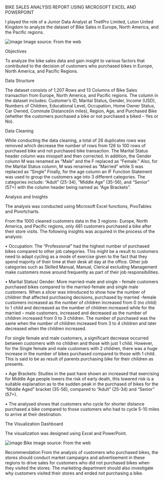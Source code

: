 BIKE SALES ANALYSIS REPORT USING MICROSOFT EXCEL AND POWERPOINT 

I played the role of a Junior Data Analyst at TnetPro Limited, Luton United Kingdom to analyze the dataset of Bike Sales in Europe, North America, and the Pacific regions.
 
 ![image](https://user-images.githubusercontent.com/109202217/178813003-70c85889-bba2-48f6-927c-e5e2b9e984b1.png)
Image source: From the web

Objectives

To analyze the bike sales data and gain insight to various factors that contributed to the decision of customers who purchased bikes in Europe, North America, and Pacific Regions.

Data Structure

The dataset consists of 1,207 Rows and 13 Columns of Bike Sales transaction from Europe, North America, and Pacific regions. The column in the dataset includes: Customer’s ID, Marital Status, Gender, Income (USD), Numbers of Children, Educational Level, Occupation, Home Owner Status, Car Owned, Commute Distance(in miles),  Region,  Age, and  Purchased Bike (whether the customers purchased a bike or not purchased a biked – Yes or No).

Data Cleaning

While conducting the data cleaning, a total of 26 duplicates rows was removed which decrease the number of rows from 126  to 100 rows of purchased bike and not purchased bike transaction. The Marital Status header column was misspelt and then corrected. In addition, the Gender column M was renamed as “Male” and the F replaced as “Female.” Also, for the Marital Status column, M was renamed as “Married” while S was replaced as “Single”
Finally, for the age column an IF Function Statement was used to group the customers age into 3 different categories. The categories include:
“Adult” (25-34), “Middle Age” (35-56), and “Senior” (57+) with the column header being named as “Age Brackets”.

Analysis and Insights

The analysis was conducted using Microsoft Excel functions, PivoTables and Pivortcharts.

From the 1000 cleaned customers data in the 3 regions- Europe, North America, and Pacific regions, only 481 customers purchased a bike after their store visits. The following insights was acquired in the process of the analysis:

•	 Occupation: The “Professional” had the highest number of purchased bikes compared to other job categories. This might be a result to  customers need to adapt cycling as a mode of exercise given to the fact that they spend majority of their time at their desk all day at the office. Other job categories such as Skilled Manual, Manual, Clerical excluding Management make customers move around frequently as part of their job responsibilities.

•	Marital Status/ Gender: More married-male and single - female  customers purchased bikes compared to the married-female and single male customers. When a slicer was introduced to show how the number of children that affected purchasing decisions, purchased by married -female customers increased  as the number of children increased from 0 (no child)  to 1 child and decreased as the number of children increased while for the married – male customers, increased and decreased as the number of children increased from 0 to 3 children. The number of purchased was the same when the number of children increased from 3 to 4 children and later decreased when the children increased.

For single female and male customers, a significant decrease occurred between customers with no children and those with just 1 child. However, for the Single female and male customers with 2 children, there was a huge increase in the number of bikes purchased compared to those with 1 child. This is said to be as result of parents purchasing bike for their children as presents.

•	Age Brackets:  Studies in the past have shown an increased  that exercising  for Middle Age people lowers the risk of early death, this lowered risk is a suitable explanation as to the sudden peak in the purchased of bikes for the “Middle Aged” bracket (35-56), compared to “Adult” (25-34) and “Senior” (57+).

•	The analysed shows that customers who cycle for shorter distance purchased a bike compared to those customers who had to cycle 5-10 miles to arrive at their destination.

The Visualization Dashboard

The visualization was designed using Excel and PowerPoint.

![image](https://user-images.githubusercontent.com/109202217/178812923-9c3e402a-f6cc-457f-9f8a-f5ff30696ce0.png)
Bike image source: From the web

Recommendation
From the analysis of customers who purchased bikes, the stores should conduct market campaigns and advertisement in these regions to drive sales for customers who did not purchased bikes  when they visited the stores.
The marketing department should also investigate why customers visited their stores and ended not purchasing a bike.
